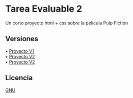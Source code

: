 # Tarea Evaluable 2

Un corto proyecto html + css sobre la película Pulp Fiction

## Versiones
 • [Proyecto V1](https://github.com/AnxoV/Tarea-Evaluable-2/tree/main/Tarea%20Evaluable%202/V1)<br/>
 • [Proyecto V2](https://github.com/AnxoV/Tarea-Evaluable-2/tree/main/Tarea%20Evaluable%202/V2)<br/>
 • [Proyecto V2](https://github.com/AnxoV/Tarea-Evaluable-2/tree/main/V3)

## Licencia
[GNU](https://github.com/AnxoV/Tarea-Evaluable-2/blob/main/LICENSE)
